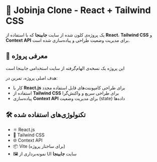 # 🧩 Jobinja Clone - React + Tailwind CSS 

یک پروژه‌ی کلون شده از سایت **جابینجا** که با استفاده از **React**، **Tailwind CSS** و **Context API** برای مدیریت وضعیت طراحی و پیاده‌سازی شده است.

## 🚀 معرفی پروژه

این پروژه یک نسخه‌ی الهام‌گرفته از سایت استخدامی جابینجا است 

هدف اصلی پروژه، تمرین در:
- کار با **React.js** برای طراحی کامپوننت‌های قابل استفاده مجدد
- استفاده از **Tailwind CSS** برای طراحی سریع و واکنش‌گرا
- پیاده‌سازی **Context API** برای مدیریت وضعیت (state) داده‌ها 

## 🛠️ تکنولوژی‌های استفاده شده

- ⚛️ React.js
- 🎨 Tailwind CSS
- 🌐 Context API
- 📦 Vite (برای ساختار پروژه)
- 🖼️ نمونه‌برداری از UI سایت **جابینجا**



